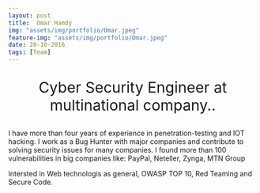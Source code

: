 ```yaml
---
layout: post
title:  Omar Hamdy
img: "assets/img/portfolio/Omar.jpeg"
feature-img: "assets/img/portfolio/Omar.jpeg"
date: 20-10-2016
tags: [Team]
---
```


<p style ="text-align: center; font-size: 30px">
Cyber Security Engineer at multinational company.. <br>

I have more than four years of experience in penetration-testing and IOT hacking.
I work  as a Bug Hunter with major companies and contribute to solving
security issues for many companies. I found more than 100 vulnerabilities in big companies like:
PayPal, Neteller, Zynga, MTN Group<br>

Intersted in Web technologis as general, OWASP TOP 10, Red Teaming and Secure Code.
</p>

